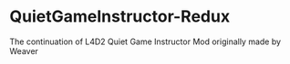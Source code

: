 # QuietGameInstructor-Redux
The continuation of L4D2 Quiet Game Instructor Mod originally made by Weaver
